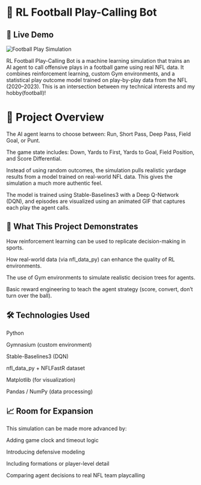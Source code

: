 # 🏈 RL Football Play-Calling Bot
## 🏈 Live Demo

![Football Play Simulation](https://github.com/Jkrek/rl-football-play-caller/blob/main/episode_1_play.gif?raw=true)

RL Football Play-Calling Bot is a machine learning simulation that trains an AI agent to call offensive plays in a football game using real NFL data. It combines reinforcement learning, custom Gym environments, and a statistical play outcome model trained on play-by-play data from the NFL (2020–2023). This is an intersection between my technical interests and my hobby(football)!

# 🧠 Project Overview

The AI agent learns to choose between:
Run, Short Pass, Deep Pass, Field Goal, or Punt.

The game state includes:
Down, Yards to First, Yards to Goal, Field Position, and Score Differential.

Instead of using random outcomes, the simulation pulls realistic yardage results from a model trained on real-world NFL data. This gives the simulation a much more authentic feel.

The model is trained using Stable-Baselines3 with a Deep Q-Network (DQN), and episodes are visualized using an animated GIF that captures each play the agent calls.

## 🔬 What This Project Demonstrates

How reinforcement learning can be used to replicate decision-making in sports.

How real-world data (via nfl_data_py) can enhance the quality of RL environments.

The use of Gym environments to simulate realistic decision trees for agents.

Basic reward engineering to teach the agent strategy (score, convert, don’t turn over the ball).

## 🛠 Technologies Used

Python

Gymnasium (custom environment)

Stable-Baselines3 (DQN)

nfl_data_py + NFLFastR dataset

Matplotlib (for visualization)

Pandas / NumPy (data processing)

## 📈 Room for Expansion

This simulation can be made more advanced by:

Adding game clock and timeout logic

Introducing defensive modeling

Including formations or player-level detail

Comparing agent decisions to real NFL team playcalling

